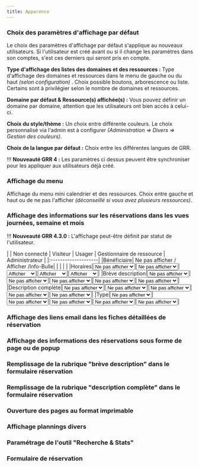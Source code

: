 ```yaml
---
title: Apparence
---
```


### Choix des paramètres d'affichage par défaut

Le choix des paramètres d'affichage par défaut s'applique au nouveaux utilisateurs. Si l'utilisateur est créé avant ou si il change les paramètres dans son comptes, s'est ces derniers qui seront pris en compte.

**Type d'affichage des listes des domaines et des ressources :** Type d'affichage des domaines et ressources dans le menu de gauche ou du haut _(selon configuration)_ . Choix possible boutons, arborescence ou liste. Certains sont à privilégier selon le nombre de domaines et ressources.

**Domaine par défaut & Ressource(s) affichée(s) :** Vous pouvez définir un domaine par domaine, attention que les utilisateurs ont bien accès à celui-ci.

**Choix du style/thème :** Un choix entre différente couleurs. Le choix personnalisé via l'admin est à configurer _(Administration => Divers => Gestion des couleurs)_.

**Choix de la langue par défaut :** Choix entre les différentes langues de GRR.

!!! **Nouveauté GRR 4 :** Les paramètres ci dessus peuvent être synchroniser pour les appliquer aux utilisateurs déjà créé.

### Affichage du menu

Affichage du menu mini calendrier et des ressources. Choix entre gauche et haut ou de ne pas l'afficher _(déconseillé si vous avez plusieurs ressources)_.

### Affichage des informations sur les réservations dans les vues journées, semaine et mois

!!! **Nouveauté GRR 4.3.0 :** L'affichage peut-être définit par statut de l'utilisateur.


|                       | Non connecté | Visiteur | Usager | Gestionnaire de ressource | Administrateur |
|:--------------------|
|Bénéficiaire| Ne pas afficher / Afficher /Info-Bulle</option>| | | | |
|Horaires|<select class="form-control" name="display_horaires_nc">| | | | | | | | | | | |<option value="0">Ne pas afficher</option>| | | | | | | | | | | |<option value="1">Afficher</option>| | | | | | | | | | | |<option value="2">Info-Bulle</option>| | | | | | | | | | |</select>|<select class="form-control" name="display_horaires_vi">| | | | | | | | | | | |<option value="0">Ne pas afficher</option>| | | | | | | | | | | |<option value="1">Afficher</option>| | | | | | | | | | | |<option value="2">Info-Bulle</option>| | | | | | | | | | |</select>|<select class="form-control" name="display_horaires_us">| | | | | | | | | | | |<!--<option value="0" >Ne pas afficher</option>-->| | | | | | | | | | | |<option value="1">Afficher</option>| | | | | | | | | | | |<option value="2">Info-Bulle</option>| | | | | | | | | | |</select>|<select class="form-control" name="display_horaires_gr">| | | | | | | | | | | |<!--<option value="0" >Ne pas afficher</option>-->| | | | | | | | | | | |<option value="1">Afficher</option>| | | | | | | | | | | |<option value="2">Info-Bulle</option>| | | | | | | | | | |</select>|<select class="form-control" name="display_horaires_ad">| | | | | | | | | | | |<!--<option value="0" >Ne pas afficher</option>-->| | | | | | | | | | | |<option value="1">Afficher</option>| | | | | | | | | | | |<option value="2">Info-Bulle</option>| | | | | | | | | | |</select>|
|Brève description|<select class="form-control" name="display_short_description_nc">| | | | | | | | | | | |<option value="0">Ne pas afficher</option>| | | | | | | | | | | |<option value="1">Afficher</option>| | | | | | | | | | | |<option value="2">Info-Bulle</option>| | | | | | | | | | |</select>|<select class="form-control" name="display_short_description_vi">| | | | | | | | | | | |<option value="0">Ne pas afficher</option>| | | | | | | | | | | |<option value="1">Afficher</option>| | | | | | | | | | | |<option value="2">Info-Bulle</option>| | | | | | | | | | |</select>|<select class="form-control" name="display_short_description_us">| | | | | | | | | | | |<option value="0">Ne pas afficher</option>| | | | | | | | | | | |<option value="1">Afficher</option>| | | | | | | | | | | |<option value="2">Info-Bulle</option>| | | | | | | | | | |</select>|<select class="form-control" name="display_short_description_gr">| | | | | | | | | | | |<option value="0">Ne pas afficher</option>| | | | | | | | | | | |<option value="1">Afficher</option>| | | | | | | | | | | |<option value="2">Info-Bulle</option>| | | | | | | | | | |</select>|<select class="form-control" name="display_short_description_ad">| | | | | | | | | | | |<option value="0">Ne pas afficher</option>| | | | | | | | | | | |<option value="1">Afficher</option>| | | | | | | | | | | |<option value="2">Info-Bulle</option>| | | | | | | | | | |</select>|
|Description complète|<select class="form-control" name="display_full_description_nc">| | | | | | | | | | | |<option value="0">Ne pas afficher</option>| | | | | | | | | | | |<option value="1">Afficher</option>| | | | | | | | | | | |<option value="2">Info-Bulle</option>| | | | | | | | | | |</select>|<select class="form-control" name="display_full_description_vi">| | | | | | | | | | | |<option value="0">Ne pas afficher</option>| | | | | | | | | | | |<option value="1">Afficher</option>| | | | | | | | | | | |<option value="2">Info-Bulle</option>| | | | | | | | | | |</select>|<select class="form-control" name="display_full_description_us">| | | | | | | | | | | |<option value="0">Ne pas afficher</option>| | | | | | | | | | | |<option value="1">Afficher</option>| | | | | | | | | | | |<option value="2">Info-Bulle</option>| | | | | | | | | | |</select>|<select class="form-control" name="display_full_description_gr">| | | | | | | | | | | |<option value="0">Ne pas afficher</option>| | | | | | | | | | | |<option value="1">Afficher</option>| | | | | | | | | | | |<option value="2">Info-Bulle</option>| | | | | | | | | | |</select>|<select class="form-control" name="display_full_description_ad">| | | | | | | | | | | |<option value="0">Ne pas afficher</option>| | | | | | | | | | | |<option value="1">Afficher</option>| | | | | | | | | | | |<option value="2">Info-Bulle</option>| | | | | | | | | | |</select>|
|Type|<select class="form-control" name="display_type_nc">| | | | | | | | | | | |<option value="0">Ne pas afficher</option>| | | | | | | | | | | |<option value="1">Afficher</option>| | | | | | | | | | | |<option value="2">Info-Bulle</option>| | | | | | | | | | |</select>|<select class="form-control" name="display_type_vi">| | | | | | | | | | | |<option value="0">Ne pas afficher</option>| | | | | | | | | | | |<option value="1">Afficher</option>| | | | | | | | | | | |<option value="2">Info-Bulle</option>| | | | | | | | | | |</select>|<select class="form-control" name="display_type_us">| | | | | | | | | | | |<option value="0">Ne pas afficher</option>| | | | | | | | | | | |<option value="1">Afficher</option>| | | | | | | | | | | |<option value="2">Info-Bulle</option>| | | | | | | | | | |</select>|<select class="form-control" name="display_type_gr">| | | | | | | | | | | |<option value="0">Ne pas afficher</option>| | | | | | | | | | | |<option value="1">Afficher</option>| | | | | | | | | | | |<option value="2">Info-Bulle</option>| | | | | | | | | | |</select>|<select class="form-control" name="display_type_ad">| | | | | | | | | | | |<option value="0">Ne pas afficher</option>| | | | | | | | | | | |<option value="1">Afficher</option>| | | | | | | | | | | |<option value="2">Info-Bulle</option>| | | | | | | | | | |</select>|



### Affichage des liens email dans les fiches détaillées de réservation


### Affichage des informations des réservations sous forme de page ou de popup


### Remplissage de la rubrique "brève description" dans le formulaire réservation


### Remplissage de la rubrique "description complète" dans le formulaire réservation



### Ouverture des pages au format imprimable


### Affichage plannings divers


### Paramétrage de l'outil "Recherche & Stats"


### Formulaire de réservation
